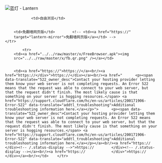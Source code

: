 

<img src="../../raw/master/x/8e0a2b81.c82003be.LanternYellow2.png" alt="蓝灯 - Lantern"/>
<table>
    <tr>
                
                <td>自由浏览</td>
        
        
        <td>免翻墙网页版</td>        <!-- <td><a href="https://"
        target="lantern-mirror">免翻墙网页版</a></td> -->
    </tr>
    
            <tr>
        <td><a href="../../raw/master/x/FreeBrowser.apk"><img
        src="../../raw/master/x/fb.qr.png" /></a></td>

        
        <td><a href="https://">https://</a><br/><a href="https://</div>">https://</div></a><br/><a href="      <p><span data-translate="522_owner_desc">Contact your hosting provider letting them know your web server is not completing requests. An Error 522 means that the request was able to connect to your web server, but that the request didn't finish. The most likely cause is that something on your server is hogging resources.</span> <a href="https://support.cloudflare.com/hc/en-us/articles/200171906-Error-522" data-translate="addtl_troubleshooting">Additional troubleshooting information here.</a></p>">      <p><span data-translate="522_owner_desc">Contact your hosting provider letting them know your web server is not completing requests. An Error 522 means that the request was able to connect to your web server, but that the request didn't finish. The most likely cause is that something on your server is hogging resources.</span> <a href="https://support.cloudflare.com/hc/en-us/articles/200171906-Error-522" data-translate="addtl_troubleshooting">Additional troubleshooting information here.</a></p></a><br/><a href="https://        </div><!-- /.status-display -->">https://        </div><!-- /.status-display --></a><br/><a href="https://            </div>">https://            </div></a><br/></td>    </tr>
</table>
